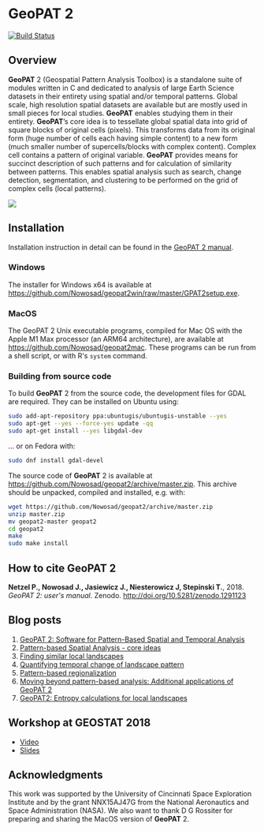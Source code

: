 # GeoPAT 2

[![Build Status](https://travis-ci.org/Nowosad/geopat2.svg?branch=master)](https://travis-ci.org/Nowosad/geopat2)

## Overview

**GeoPAT** 2 (Geospatial Pattern Analysis Toolbox) is a standalone suite of modules written in C and dedicated to analysis of large Earth Science datasets in their entirety using spatial and/or temporal patterns. 
Global scale, high resolution spatial datasets are available but are mostly used in small pieces for local studies. 
**GeoPAT** enables studying them in their entirety.
**GeoPAT**’s core idea is to tessellate global spatial data into grid of square blocks of original cells (pixels).
This transforms data from its original form (huge number of cells each having simple content) to a new form (much smaller number of supercells/blocks with complex content).
Complex cell contains a pattern of original variable.
**GeoPAT** provides means for succinct description of such patterns and for calculation of similarity between patterns.
This enables spatial analysis such as search, change detection, segmentation, and clustering to be performed on the grid of complex cells (local patterns).

![](https://github.com/Nowosad/geopat2_manual/raw/master/figs/logo.png)

<!--The **GeoPAT** 2 software and manual are available at http://sil.home.amu.edu.pl/index.php?id=geopat2.-->

## Installation

Installation instruction in detail can be found in the [GeoPAT 2 manual](https://rawgit.com/Nowosad/geopat2_manual/master/output/GeoPAT2_Manual.pdf). 

### Windows

The installer for Windows x64 is available at <https://github.com/Nowosad/geopat2win/raw/master/GPAT2setup.exe>.

### MacOS

The GeoPAT 2 Unix executable programs, compiled for Mac OS with the Apple M1 Max processor (an ARM64 architecture), are available at <https://github.com/Nowosad/geopat2mac>.
These programs can be run from a shell script, or with R's `system` command.

### Building from source code

To build **GeoPAT** 2 from the source code, the development files for GDAL are required.
They can be installed on Ubuntu using:

```bash
sudo add-apt-repository ppa:ubuntugis/ubuntugis-unstable --yes
sudo apt-get --yes --force-yes update -qq
sudo apt-get install --yes libgdal-dev
```
... or on Fedora with:

```bash
sudo dnf install gdal-devel
```

The source code of **GeoPAT** 2 is available at https://github.com/Nowosad/geopat2/archive/master.zip. 
This archive should be unpacked, compiled and installed, e.g. with:

```bash
wget https://github.com/Nowosad/geopat2/archive/master.zip
unzip master.zip
mv geopat2-master geopat2
cd geopat2
make
sudo make install
```

## How to cite **GeoPAT** 2

**Netzel P., Nowosad J., Jasiewicz J., Niesterowicz J, Stepinski T.**, 2018. *GeoPAT 2: user's manual*. Zenodo. http://doi.org/10.5281/zenodo.1291123

## Blog posts

1. [GeoPAT 2: Software for Pattern-Based Spatial and Temporal Analysis](https://jakubnowosad.com/posts/2018-06-18-geopat-2-software-for-pattern-based-spatial-and-temporal-analysis/)
2. [Pattern-based Spatial Analysis - core ideas](https://jakubnowosad.com/posts/2018-07-06-pattern-based-spatial-analysis-core-ideas/)
3. [Finding similar local landscapes](https://jakubnowosad.com/posts/2018-07-16-geopat-2-search/)
4. [Quantifying temporal change of landscape pattern](https://jakubnowosad.com/posts/2018-07-24-geopat-2-compare/)
5. [Pattern-based regionalization](https://jakubnowosad.com/posts/2018-08-13-geopat-2-segmentation/)
6. [Moving beyond pattern-based analysis: Additional applications of GeoPAT 2](https://jakubnowosad.com/posts/2018-08-28-geopat-2-extend/)
7. [GeoPAT2: Entropy calculations for local landscapes](https://jakubnowosad.com/posts/2019-01-20-geopat-2-ent/)

## Workshop at GEOSTAT 2018

- [Video](https://www.youtube.com/watch?v=_yKbVqR_Zfc)
- [Slides](https://nowosad.github.io/geostat18/geostat18_nowosad)

<!--
## **GeoPAT** related papers

List of the papers related to the **GeoPAT** software. The preprints can be found at http://sil.home.amu.edu.pl/index.php?id=journal-papers.

- Nowosad, J. and Stepinski, T. F., 2018. Towards machine ecoregionalization of Earth's landmass using pattern segmentation method. International Journal of Applied Earth Observation and Geoinformation, 69, pp.110-118.
- Nowosad J., Stepinski  T. F., 2018. Global inventory of landscape patterns and latent variables of landscape spatial configuration, Ecological Indicators 89, pp. 159-167.
- Niesterowicz, J. and Stepinski, T.F., 2017. Pattern-based, multi-scale segmentation and regionalization of EOSD land cover. International Journal of Applied Earth Observation and Geoinformation, 62, pp.192-200.
- Niesterowicz, J., Stepinski, T.F. and Jasiewicz, J., 2016. Unsupervised regionalization of the United States into landscape pattern types. International Journal of Geographical Information Science, 30(7), pp.1450-1468.
- Netzel, P. and Stepinski, T.F., 2017. World Climate Search and Classification Using a Dynamic Time Warping Similarity Function. In Advances in Geocomputation (pp. 181-195). Springer
- Netzel, P. and Stepinski, T., 2016. On using a clustering approach for global climate classification. Journal of Climate, 29(9), pp.3387-3401.
- Niesterowicz, J., Stepinski, T. and Jasiewicz, J., 2016, January. Unsupervised Delineation of Urban Structure Types Using High Resolution RGB Imagery. In International Conference on GIScience Short Paper Proceedings (Vol. 1, No. 1).
- Jasiewicz, J., Niesterowicz, J. and Stepinski, T., 2016, January. Multi-resolution, pattern-based segmentation of very large raster datasets. In International Conference on GIScience Short Paper Proceedings (Vol. 1, No. 1).
- Netzel, P., Jasiewicz, J. and Stepinski, T., 2016, January. TerraEx–a GeoWeb app for world-wide content-based search and distribution of elevation and landforms data. In International Conference on GIScience Short Paper Proceedings (Vol. 1, No. 1).
- Netzel, P. and Stepinski, T.F., 2015. Pattern-Based Assessment of Land Cover Change on Continental Scale With Application to NLCD 2001–2006. IEEE Transactions on Geoscience and Remote Sensing, 53(4), pp.1773-1781.
- Jasiewicz, J., Netzel, P. and Stepinski, T., 2015. GeoPAT: A toolbox for pattern-based information retrieval from large geospatial databases. Computers & Geosciences, 80, pp.62-73.
- Stepinski, T.F., Niesterowicz, J. and Jasiewicz, J., 2015. Pattern-based regionalization of large geospatial datasets using complex object-based image analysis. Procedia Computer Science, 51, pp.2168-2177.
- Jasiewicz, J., Netzel, P. and Stepinski, T.F., 2014. Landscape similarity, retrieval, and machine mapping of physiographic units. Geomorphology, 221, pp.104-112.
- Jasiewicz, J., Netzel, P. and Stepinski, T.F., 2014, July. Retrieval of pattern-based information from giga-cells categorical rasters—Concept and new software. In Geoscience and Remote Sensing Symposium (IGARSS), 2014 IEEE International (pp. 1785-1788). IEEE.
- Netzel, P. and Stepinski, T.F., 2014, July. Pattern-based assessment of 2001/2006 land cover change over the entire United States. In Geoscience and Remote Sensing Symposium (IGARSS), 2014 IEEE International (pp. 4188-4191). IEEE.
- Stepinski, T.F., Netzel, P. and Jasiewicz, J., 2014. LandEx—a GeoWeb tool for query and retrieval of spatial patterns in land cover datasets. IEEE Journal of Selected Topics in Applied Earth Observations and Remote Sensing, 7(1), pp.257-266.
- Jasiewicz, J. and Stepinski, T.F., 2013. Example-based retrieval of alike land-cover scenes from NLCD2006 database. IEEE Geoscience and Remote Sensing Letters, 10(1), pp.155-159.
-->

## Acknowledgments

This work was supported by the University of Cincinnati Space Exploration Institute and by the grant NNX15AJ47G from the National Aeronautics and Space Administration (NASA).
We also want to thank D G Rossiter for preparing and sharing the MacOS version of **GeoPAT** 2.
